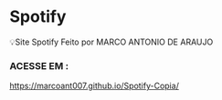 # Spotify
:bulb:Site Spotify Feito por MARCO ANTONIO DE ARAUJO

### ACESSE EM : 
https://marcoant007.github.io/Spotify-Copia/
